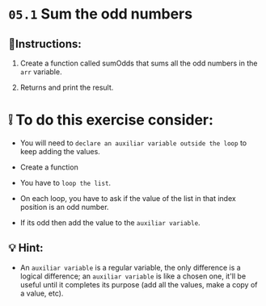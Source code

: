# `05.1` Sum the odd numbers


## 📝Instructions:

1. Create a function called sumOdds that sums all the odd numbers in the `arr` variable.

2. Returns and print the result.

# :grey_exclamation: To do this exercise consider:

- You will need to `declare an auxiliar variable outside the loop` to keep adding the values.

- Create a function

- You have to `loop the list`.

- On each loop, you have to ask if the value of the list in that index position is an odd number.

- If its odd then add the value to the `auxiliar variable`.

## 💡 Hint:

+ An `auxiliar variable` is a regular variable, the only difference is a logical difference; an `auxiliar variable` is like a chosen one, it'll be useful until it completes its purpose (add all the values, make a copy of a value, etc).